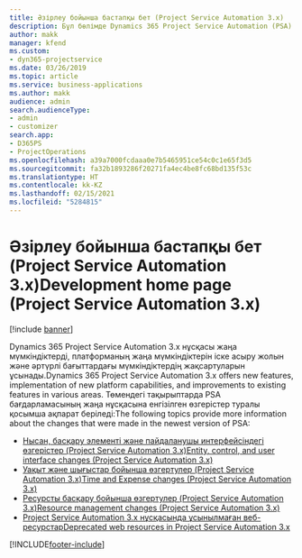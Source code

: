```yaml
---
title: Әзірлеу бойынша бастапқы бет (Project Service Automation 3.x)
description: Бұл бөлімде Dynamics 365 Project Service Automation (PSA) 3.x нұсқасы бойынша әзірлеу туралы ақпарат беретін тақырыптарға сілтемелер бар.
author: makk
manager: kfend
ms.custom:
- dyn365-projectservice
ms.date: 03/26/2019
ms.topic: article
ms.service: business-applications
ms.author: makk
audience: admin
search.audienceType:
- admin
- customizer
search.app:
- D365PS
- ProjectOperations
ms.openlocfilehash: a39a7000fcdaaa0e7b5465951ce54c0c1e65f3d5
ms.sourcegitcommit: fa32b1893286f20271fa4ec4be8fc68bd135f53c
ms.translationtype: HT
ms.contentlocale: kk-KZ
ms.lasthandoff: 02/15/2021
ms.locfileid: "5284815"
---
```

# <a name="development-home-page-project-service-automation-3x"></a><span data-ttu-id="b9ef0-103">Әзірлеу бойынша бастапқы бет (Project Service Automation 3.x)</span><span class="sxs-lookup"><span data-stu-id="b9ef0-103">Development home page (Project Service Automation 3.x)</span></span>

[!include [banner](../../includes/psa-now-project-operations.md)]

<span data-ttu-id="b9ef0-104">Dynamics 365 Project Service Automation 3.x нұсқасы жаңа мүмкіндіктерді, платформаның жаңа мүмкіндіктерін іске асыру жолын және әртүрлі бағыттардағы мүмкіндіктердің жақсартуларын ұсынады.</span><span class="sxs-lookup"><span data-stu-id="b9ef0-104">Dynamics 365 Project Service Automation 3.x offers new features, implementation of new platform capabilities, and improvements to existing features in various areas.</span></span> <span data-ttu-id="b9ef0-105">Төмендегі тақырыптарда PSA бағдарламасының жаңа нұсқасына енгізілген өзгерістер туралы қосымша ақпарат беріледі:</span><span class="sxs-lookup"><span data-stu-id="b9ef0-105">The following topics provide more information about the changes that were made in the newest version of PSA:</span></span>

- [<span data-ttu-id="b9ef0-106">Нысан, басқару элементі және пайдаланушы интерфейсіндегі өзгерістер (Project Service Automation 3.x)</span><span class="sxs-lookup"><span data-stu-id="b9ef0-106">Entity, control, and user interface changes (Project Service Automation 3.x)</span></span>](../developer-guides/entity-changes-v3.x.md)
- [<span data-ttu-id="b9ef0-107">Уақыт және шығыстар бойынша өзгертулер (Project Service Automation 3.x)</span><span class="sxs-lookup"><span data-stu-id="b9ef0-107">Time and Expense changes (Project Service Automation 3.x)</span></span>](../developer-guides/time-expense-changes-v3.x.md)
- [<span data-ttu-id="b9ef0-108">Ресурсты басқару бойынша өзгертулер (Project Service Automation 3.x)</span><span class="sxs-lookup"><span data-stu-id="b9ef0-108">Resource management changes (Project Service Automation 3.x)</span></span>](../developer-guides/resource-management-changes-v3.x.md)
- [<span data-ttu-id="b9ef0-109">Project Service Automation 3.x нұсқасында ұсынылмаған веб-ресурстар</span><span class="sxs-lookup"><span data-stu-id="b9ef0-109">Deprecated web resources in Project Service Automation 3.x</span></span>](../developer-guides/web-resources-deprecated-v3.x.md)


[!INCLUDE[footer-include](../../includes/footer-banner.md)]